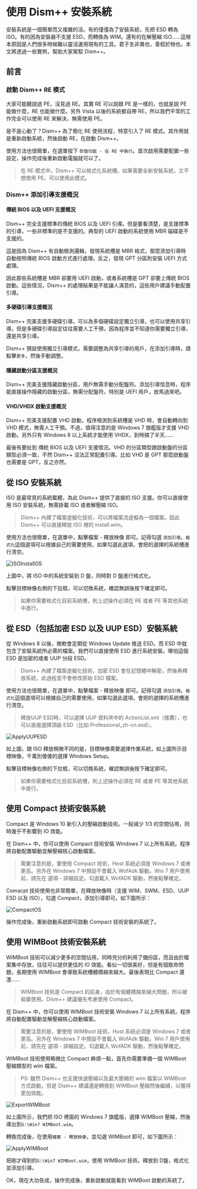 ﻿# 使用 Dism++ 安裝系統
安裝系統是一個簡單而又複雜的活。有的僅僅為了安裝系統，先把 ESD 轉為 ISO。有的因為安裝器不支援 ESD，而轉換為 WIM。還有的在解壓縮 ISO……這根本原因是人們很多時候難以靈活運用現有的工具。君子生非異也，善假於物也。本文將透過一些實例，幫助大家駕馭 Dism++。

## 前言
### 啟動 Dism++ RE 模式
大家可能聽說過 PE，沒見過 RE。其實 RE 可以說跟 PE 是一樣的，也就是說 PE 能做什麼，RE 也能做什麼。另外 Vista 以後的系統都自帶 RE，所以我們平常的工作完全可以使用 RE 來解決，無需使用 PE。

是不是心動了？Dism++ 為了簡化 RE 使用流程，特意引入了 RE 模式。其作用就是重新啟動系統，然後啟動 RE，在啟動 Dism++。

使用方法也很簡單，在選單按下 `恢復功能 - 在 RE 中執行`。首次啟用需要配置一些設定，操作完成後重新啟動電腦就可以了。

> 在 RE 模式中，Dism++ 可以格式化系統槽。如果需要全新安裝系統，又不想使用 PE，可以使用此模式。

### Dism++ 添加引導支援概況
#### 傳統 BIOS 以及 UEFI 支援概況
Dism++ 完全支援標準的傳統 BIOS 以及 UEFI 引導。但是要看清楚，是支援標準的引導，一些非標準的是不支援的。典型的 UEFI 啟動的系統使用 MBR 磁碟是不支援的。

這是因為 Dism++ 有自動檢測邏輯，發現系統槽是 MBR 格式，那麼添加引導時自動按照傳統 BIOS 啟動方式進行處理。反之，發現 GPT 分區則安裝 UEFI 方式處理。

因此那些系統槽是 MBR 卻要用 UEFI 啟動，或者系統槽是 GPT 卻要上傳統 BIOS 啟動。這些情況，Dism++ 的處理結果是不能讓人滿意的，這些用戶建議手動配置引導。
#### 多硬碟引導支援概況
Dism++ 完美支援多硬碟引導。可以為多個硬碟設定獨立引導，也可以使用共享引導。但是多硬碟引導設定往往需要人工干預，因為程序並不知道你需要獨立引導，還是共享引導。

Dism++ 預設使用獨立引導模式，需要調整為共享引導的用戶，在添加引導時，請點擊`更多`，然後手動調整。

#### 隱藏啟動分區支援概況
Dism++ 完美支援隱藏啟動分區，用戶無需手動分配盤符。添加引導信息時，程序能直接操作隱藏的啟動分區，無需分配盤符。特別是 UEFI 用戶，放馬過來吧。

#### VHD/VHDX 啟動支援概況
Dism++ 完美支援配置 VHD 啟動，程序檢測到系統槽是 VHD 時，會自動轉向到 VHD 模式，無需人工干預。不過，值得注意的是 Windows 7 旗艦版才支援 VHD 啟動。另外只有 Windows 8 以上系統才能使用 VHDX，到時搞了半天……

最後有要扯到 傳統 BIOS 以及 UEFI 支援情況。VHD 的分區類型跟啟動盤的分區類型必須一致，不然 Dism++ 沒法正常配置引導。比如 VHD 是 GPT 那麼啟動盤也需要是 GPT，反之亦然。

## 從 ISO 安裝系統
ISO 是最常見的系統載體，為此 Dism++ 提供了直接的 ISO 支援。你可以直接使用 ISO 安裝系統，無需掛載 ISO 或者解壓縮 ISO。
> Dism++ 內建了檔案虛擬化技術，可以將檔案流虛擬為一個檔案。因此 Dism++ 可以直接釋放 ISO 裡的 install.wim。

使用方法也很簡單，在選單中，點擊檔案 - 釋放映像 即可。記得勾選 `添加引導`。`格式化`這個選項可以根據自己的需要使用，如果勾選此選項，會把的選擇的系統槽進行清空。

![ISOInstallOS](./images/ISOInstallOS.png)

上圖中，將 ISO 中的系統安裝到 D 盤，同時對 D 盤進行格式化。

點擊目標映像右側的下拉框，可以切換系統，確認無誤後按下確定即可。

> 如果你需要格式化目前系統槽，則上述操作必須在 RE 或者 PE 等其他系統中進行。


## 從 ESD（包括加密 ESD 以及 UUP ESD）安裝系統
從 Windows 8 以後，微軟會定期從 Windows Update 推送 ESD。而 ESD 中就包含了安裝系統所必需的檔案。我們可以直接使用 ESD 進行系統安裝。哪怕這個 ESD 是加密的或者 UUP 分段 ESD。
> Dism++ 內建了檔案虛擬化技術，加密 ESD 會在記憶體中解密，然後再釋放系統，此過程並不會修改原始 ESD 檔案。

使用方法也很簡單，在選單中，點擊檔案 - 釋放映像 即可。記得勾選 `添加引導`。`格式化`這個選項可以根據自己的需要使用，如果勾選此選項，會把的選擇的系統槽進行清空。
> 釋放UUP ESD時，可以選擇 UUP 資料夾中的 ActionList.xml（推薦），也可以直接選擇頂級 ESD（比如 Professional_zh-cn.esd）。

![ApplyUUPESD](./images/ApplyUUPESD.png)

如上圖，跟 ISO 釋放稍微不同的是，目標映像需要選擇作業系統，如上圖所示目標映像，千萬別傻傻的選擇 Windows Setup。

點擊目標映像右側的下拉框，可以切換系統，確認無誤後按下確定即可。

> 如果你需要格式化目前系統槽，則上述操作必須在 RE 或者 PE 等其他系統中進行。

## 使用 Compact 技術安裝系統
Compact 是 Windows 10 新引入的壓縮啟動技術。一般減少 1/3 的空間佔用，同時幾乎不影響到 IO 效能。

在 Dism++ 中，你可以使用 Compact 技術安裝 Windows 7 以上所有系統。程序將自動配置驅動並解壓縮核心啟動檔案。

> 需要注意的是，要使用 Compact 技術，Host 系統必須是 Windows 7 或者更高。另外在 Windows 7 中預設不會載入 WofAdk 驅動。Win 7 用戶使用前，請先在 選項 - 詳細設定。勾選載入 WofADK 驅動，然後點擊確定。

Comacpt 技術使用也非常簡單，在釋放映像時（支援 WIM、SWM、ESD、UUP ESD 以及 ISO），勾選 Compact，添加引導即可。如下圖所示：

![CompactOS](./images/CompactOS.png)

操作完成後，重新啟動系統即可啟動 Compact 技術安裝的系統了。

## 使用 WIMBoot 技術安裝系統
WIMBoot 技術可以減少更多的空間佔用，同時充分的利用了備份區，而且由於檔案集中存放，往往可以提供更佳的 IO 效能。看似一切很美好，但是有個致命問題，長期使用 WIMBoot 會導致系統槽體積越來越大。最後表現比 Compact 還渣……
> WIMBoot 技術是 Compact 的前身，由於有個體積越來越大問題，所以被拋棄使用。Dism++ 建議優先考慮使用 Compact。

在 Dism++ 中，你可以使用 WIMBoot 技術安裝 Windows 7 以上所有系統。程序將自動配置驅動並解壓縮核心啟動檔案。

> 需要注意的是，要使用 WIMBoot 技術，Host 系統必須是 Windows 7 或者更高。另外在 Windows 7 中預設不會載入 WofAdk 驅動。Win 7 用戶使用前，請先在 選項 - 詳細設定。勾選載入 WofADK 驅動，然後點擊確定。

WIMBoot 技術使用略微比 Compact 麻煩一點，首先你需要準備一個 WIMBoot 壓縮類型的 wim 檔案。
> PS: 雖然 Dism++ 也支援快速壓縮以及最大壓縮的 wim 檔案以 WIMBoot 方式啟動，但是 Dism++ 建議還是轉換到 WIMBoot 壓縮然後繼續，以獲得更加效能。

![ExportWIMBoot](./images/ExportWIMBoot.png)

如上圖所示，我們把 ISO 裡面的 Windows 7 旗艦版，選擇 WIMBoot 壓縮，然後導出到`G:\Win7 WIMBoot.wim`。

轉換完成後，在使用`檔案 - 釋放映像`，並勾選 WIMBoot 即可，如下圖所示：

![ApplyWIMBoot](./images/ApplyWIMBoot.png)

把剛才得到的`G:\Win7 WIMBoot.wim`，使用 WIMBoot 技術，釋放到 D盤，格式化並添加引導。

OK，現在大功告成，操作完成後，重新啟動就能看到 WIMBoot 啟動的系統了。